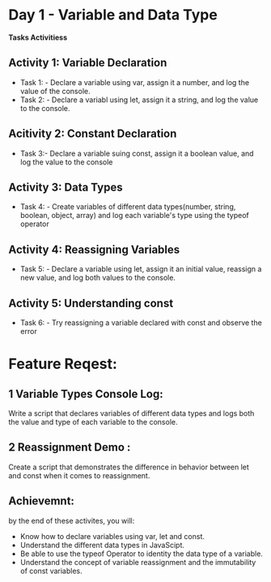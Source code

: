 #  Day 1 - Variable and Data Type

<b>Tasks Activitiess</b>

## Activity 1: Variable Declaration
- Task 1: - Declare a variable using var, assign it a number, and log the value of the console.
- Task 2: - Declare a variabl using let, assign it a string, and log the value to the console.

## Acitivity 2: Constant Declaration
- Task 3:- Declare a variable suing const, assign it a boolean value, and log the value to the console

## Activity 3: Data Types
- Task 4: - Create variables of different data types(number, string, boolean, object, array) and log each variable's type using the typeof operator

## Activity 4: Reassigning Variables
- Task 5: - Declare a variable using let, assign it an initial value, reassign a new value, and log both values to the console.

## Activity 5: Understanding const
- Task 6: - Try reassigning a variable declared with const and observe the error

# Feature Reqest:
## 1 Variable Types Console Log: 
Write a script that declares variables of different data types and logs both the value and type of each variable to the console.

## 2 Reassignment Demo :
Create a script that demonstrates the difference in behavior between let and const when it comes to reassignment.


## Achievemnt:

by the end of these activites, you will:

- Know how to declare variables using var, let and const.
- Understand the different data types in JavaScipt.
- Be able to use the typeof Operator to identity the data type of a variable.
- Understand the concept of  variable reassignment and the immutability of const variables.